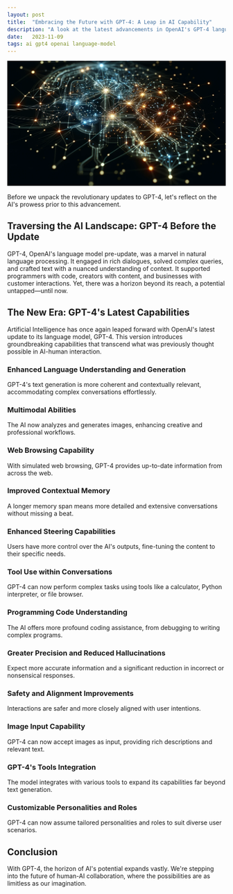 ```yaml
---
layout: post
title:  "Embracing the Future with GPT-4: A Leap in AI Capability"
description: "A look at the latest advancements in OpenAI's GPT-4 language model."
date:   2023-11-09
tags: ai gpt4 openai language-model
---
```


![A neural network](/assets/gpts.png)

Before we unpack the revolutionary updates to GPT-4, let's reflect on the AI's prowess prior to this advancement.

## Traversing the AI Landscape: GPT-4 Before the Update

GPT-4, OpenAI's language model pre-update, was a marvel in natural language processing. It engaged in rich dialogues, solved complex queries, and crafted text with a nuanced understanding of context. It supported programmers with code, creators with content, and businesses with customer interactions. Yet, there was a horizon beyond its reach, a potential untapped—until now.

## The New Era: GPT-4's Latest Capabilities

Artificial Intelligence has once again leaped forward with OpenAI's latest update to its language model, GPT-4. This version introduces groundbreaking capabilities that transcend what was previously thought possible in AI-human interaction.

### Enhanced Language Understanding and Generation

GPT-4's text generation is more coherent and contextually relevant, accommodating complex conversations effortlessly.

### Multimodal Abilities

The AI now analyzes and generates images, enhancing creative and professional workflows.

### Web Browsing Capability

With simulated web browsing, GPT-4 provides up-to-date information from across the web.

### Improved Contextual Memory

A longer memory span means more detailed and extensive conversations without missing a beat.

### Enhanced Steering Capabilities

Users have more control over the AI's outputs, fine-tuning the content to their specific needs.

### Tool Use within Conversations

GPT-4 can now perform complex tasks using tools like a calculator, Python interpreter, or file browser.

### Programming Code Understanding

The AI offers more profound coding assistance, from debugging to writing complex programs.

### Greater Precision and Reduced Hallucinations

Expect more accurate information and a significant reduction in incorrect or nonsensical responses.

### Safety and Alignment Improvements

Interactions are safer and more closely aligned with user intentions.

### Image Input Capability

GPT-4 can now accept images as input, providing rich descriptions and relevant text.

### GPT-4's Tools Integration

The model integrates with various tools to expand its capabilities far beyond text generation.

### Customizable Personalities and Roles

GPT-4 can now assume tailored personalities and roles to suit diverse user scenarios.

## Conclusion

With GPT-4, the horizon of AI's potential expands vastly. We're stepping into the future of human-AI collaboration, where the possibilities are as limitless as our imagination.
